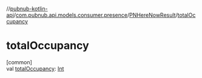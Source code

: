 //[pubnub-kotlin-api](../../../index.md)/[com.pubnub.api.models.consumer.presence](../index.md)/[PNHereNowResult](index.md)/[totalOccupancy](total-occupancy.md)

# totalOccupancy

[common]\
val [totalOccupancy](total-occupancy.md): [Int](https://kotlinlang.org/api/latest/jvm/stdlib/kotlin/-int/index.html)
